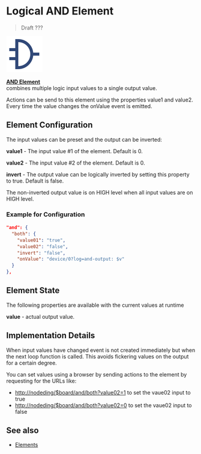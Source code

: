 # Logical AND Element

> Draft ???

<div class="short">
  <a href="#page=/elements/and.md"><img src="/i/and.svg"></a>
  <p><strong><a href="#page=/elements/and.md">AND Element</a></strong><br/>
  combines multiple logic input values to a single output value.</p>
</div>

Actions can be send to this element using the properties value1 and value2.
Every time the value changes the onValue event is emitted.

## Element Configuration

The input values can be preset and the output can be inverted:

**value1** - The input value #1 of the element. Default is 0.

**value2** - The input value #2 of the element. Default is 0.

**invert** - The output value can be logically inverted by setting this property to true. Default is false.

The non-inverted output value is on HIGH level when all input values are on HIGH level.

### Example for Configuration

```JSON
"and": {
  "both": {
    "value01": "true",
    "value02": "false",
    "invert": "false",
    "onValue": "device/0?log=and-output: $v"
  }
},
```

## Element State

The following properties are available with the current values at runtime

**value** - actual output value.


## Implementation Details

When input values have changed event is not created immediately but when the next loop function is called.
This avoids fickering values on the output for a certain degree.

You can set values using a browser by sending actions to the element by requesting for the URLs like:

* <http://nodeding/$board/and/both?value02=1> to set the vaue02 input to true
* <http://nodeding/$board/and/both?value02=0> to set the vaue02 input to false



## See also

* [Elements](/elements.md)
  
<!-- * or element -->


